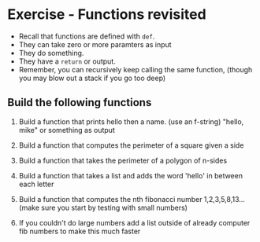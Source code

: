 # Exercise - Functions revisited

- Recall that functions are defined with `def`.
- They can take zero or more paramters as input
- They do something.
- They have a `return` or output.
- Remember, you can recursively keep calling the same function, (though you may blow out a stack if you go too deep)

## Build the following functions

1. Build a function that prints hello then a name. (use an f-string)
    "hello, mike" or something as output

2. Build a function that computes the perimeter of a square given a side

3. Build a function that takes the perimeter of a polygon of n-sides

4. Build a function that takes a list and adds the word 'hello' in between each letter

5. Build a function that computes the nth fibonacci number
1,2,3,5,8,13...  (make sure you start by testing with small numbers)

6. If you couldn't do large numbers add a list outside of already computer fib numbers to make this much faster

